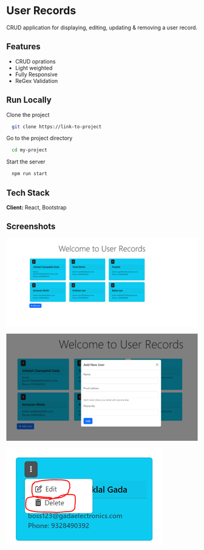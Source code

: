 
# User Records 

CRUD application for displaying, editing, updating & removing a user record. 


## Features

- CRUD oprations
- Light weighted
- Fully Responsive 
- ReGex Validation


## Run Locally

Clone the project

```bash
  git clone https://link-to-project
```

Go to the project directory

```bash
  cd my-project
```

Start the server

```bash
  npm run start
```


## Tech Stack

**Client:** React, Bootstrap



## Screenshots 

![App Screenshot](public\ss1.PNG)

![App Screenshot](public\ss2.PNG)

![App Screenshot](public\ss3.PNG)

